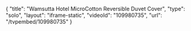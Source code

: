 {
    "title": "Wamsutta Hotel MicroCotton Reversible Duvet Cover",
    "type": "solo",
    "layout": "iframe-static",
    "videoId": "109980735",
    "url": "\/tvpembed\/109980735"
}